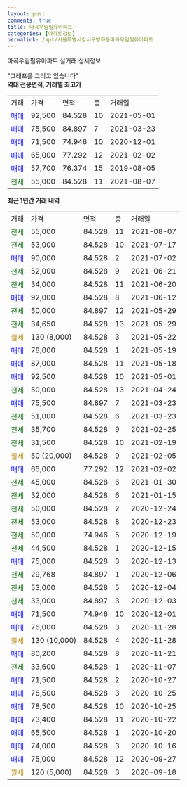 ```yaml
---
layout: post
comments: true
title: 마곡우림필유아파트
categories: [아파트정보]
permalink: /apt/서울특별시강서구방화동마곡우림필유아파트
---
```


마곡우림필유아파트 실거래 상세정보

<script type="text/javascript">
  google.charts.load('current', {'packages':['line', 'corechart']});
  google.charts.setOnLoadCallback(drawChart);

  function drawChart() {
    var data = new google.visualization.DataTable();
    data.addColumn('date', '거래일');
    data.addColumn('number', "매매");
    data.addColumn('number', "전세");
    data.addColumn('number', "전매");

    data.addRows([[new Date(Date.parse("2021-08-07")), null, 55000, null], [new Date(Date.parse("2021-07-17")), null, 53000, null], [new Date(Date.parse("2021-07-02")), 90000, null, null], [new Date(Date.parse("2021-06-21")), null, 52000, null], [new Date(Date.parse("2021-06-20")), null, 34000, null], [new Date(Date.parse("2021-06-12")), 92000, null, null], [new Date(Date.parse("2021-05-29")), null, 50000, null], [new Date(Date.parse("2021-05-29")), null, 34650, null], [new Date(Date.parse("2021-05-22")), null, null, null], [new Date(Date.parse("2021-05-19")), 78000, null, null], [new Date(Date.parse("2021-05-18")), 87000, null, null], [new Date(Date.parse("2021-05-01")), 92500, null, null], [new Date(Date.parse("2021-04-24")), null, 50000, null], [new Date(Date.parse("2021-03-23")), 75500, null, null], [new Date(Date.parse("2021-03-23")), null, 51000, null], [new Date(Date.parse("2021-02-25")), null, 35700, null], [new Date(Date.parse("2021-02-19")), null, 31500, null], [new Date(Date.parse("2021-02-05")), null, null, null], [new Date(Date.parse("2021-02-02")), 65000, null, null], [new Date(Date.parse("2021-01-30")), null, 45000, null], [new Date(Date.parse("2021-01-15")), null, 32000, null], [new Date(Date.parse("2020-12-24")), null, 50000, null], [new Date(Date.parse("2020-12-23")), null, 53000, null], [new Date(Date.parse("2020-12-19")), null, 50000, null], [new Date(Date.parse("2020-12-15")), null, 44500, null], [new Date(Date.parse("2020-12-13")), 75000, null, null], [new Date(Date.parse("2020-12-06")), null, 29768, null], [new Date(Date.parse("2020-12-04")), null, 53000, null], [new Date(Date.parse("2020-12-03")), null, 33000, null], [new Date(Date.parse("2020-12-01")), 71500, null, null], [new Date(Date.parse("2020-11-28")), 76000, null, null], [new Date(Date.parse("2020-11-28")), null, null, null], [new Date(Date.parse("2020-11-21")), 80200, null, null], [new Date(Date.parse("2020-11-07")), null, 33600, null], [new Date(Date.parse("2020-10-27")), 71500, null, null], [new Date(Date.parse("2020-10-25")), 76500, null, null], [new Date(Date.parse("2020-10-25")), 78500, null, null], [new Date(Date.parse("2020-10-22")), 73400, null, null], [new Date(Date.parse("2020-10-20")), 65500, null, null], [new Date(Date.parse("2020-10-16")), 74000, null, null], [new Date(Date.parse("2020-09-27")), 75000, null, null], [new Date(Date.parse("2020-09-18")), null, null, null]]);

    var options = {
      hAxis: {
        format: 'yyyy/MM/dd'
      },    
      lineWidth: 0,
      pointsVisible: true,    
      title: '최근 1년간 유형별 실거래가 분포',
      legend: { position: 'bottom' }
    };

    var formatter = new google.visualization.NumberFormat({pattern:'###,###'} );
    formatter.format(data, 1);
    formatter.format(data, 2);
    
    setTimeout(function() {
        var chart = new google.visualization.LineChart(document.getElementById('columnchart_material'));
        chart.draw(data, (options));
        document.getElementById('loading').style.display = 'none';
    }, 200);
  }
</script>


<div id="loading" style="z-index:20; display: block; margin-left: 0px">"그래프를 그리고 있습니다"</div>
<div id="columnchart_material" style="width: 95%; margin-left: 0px; display: block"></div>
<!-- contents start -->
<b>역대 전용면적, 거래별 최고가</b>
<table class="sortable">
    <tr>
      <td>거래</td>
      <td>가격</td>
      <td>면적</td>
      <td>층</td>
      <td>거래일</td>
    </tr>
        <tr>
          <td><a style="color: blue">매매</a></td>
          <td>92,500</td>
          <td>84.528</td>
          <td>10</td>
          <td>2021-05-01</td>
        </tr>            <tr>
          <td><a style="color: blue">매매</a></td>
          <td>75,500</td>
          <td>84.897</td>
          <td>7</td>
          <td>2021-03-23</td>
        </tr>            <tr>
          <td><a style="color: blue">매매</a></td>
          <td>71,500</td>
          <td>74.946</td>
          <td>10</td>
          <td>2020-12-01</td>
        </tr>            <tr>
          <td><a style="color: blue">매매</a></td>
          <td>65,000</td>
          <td>77.292</td>
          <td>12</td>
          <td>2021-02-02</td>
        </tr>            <tr>
          <td><a style="color: blue">매매</a></td>
          <td>57,700</td>
          <td>76.374</td>
          <td>15</td>
          <td>2019-08-05</td>
        </tr>        
        <tr>
              <td><a style="color: darkgreen">전세</a></td>
              <td>55,000</td>
              <td>84.528</td>
              <td>11</td>
              <td>2021-08-07</td>
            </tr>        
    
</table>

<b>최근 1년간 거래 내역</b>

<table class="sortable">
    <tr>
      <td>거래</td>
      <td>가격</td>
      <td>면적</td>
      <td>층</td>
      <td>거래일</td>
    </tr>
    <tr>
      <td><a style="color: darkgreen">전세</a></td>
      <td>55,000</td>
      <td>84.528</td>
      <td>11</td>
      <td>2021-08-07</td>
    </tr>          <tr>
      <td><a style="color: darkgreen">전세</a></td>
      <td>53,000</td>
      <td>84.528</td>
      <td>10</td>
      <td>2021-07-17</td>
    </tr>          <tr>
      <td><a style="color: blue">매매</a></td>
      <td>90,000</td>
      <td>84.528</td>
      <td>2</td>
      <td>2021-07-02</td>
    </tr>          <tr>
      <td><a style="color: darkgreen">전세</a></td>
      <td>52,000</td>
      <td>84.528</td>
      <td>9</td>
      <td>2021-06-21</td>
    </tr>          <tr>
      <td><a style="color: darkgreen">전세</a></td>
      <td>34,000</td>
      <td>84.528</td>
      <td>11</td>
      <td>2021-06-20</td>
    </tr>          <tr>
      <td><a style="color: blue">매매</a></td>
      <td>92,000</td>
      <td>84.528</td>
      <td>8</td>
      <td>2021-06-12</td>
    </tr>          <tr>
      <td><a style="color: darkgreen">전세</a></td>
      <td>50,000</td>
      <td>84.897</td>
      <td>12</td>
      <td>2021-05-29</td>
    </tr>          <tr>
      <td><a style="color: darkgreen">전세</a></td>
      <td>34,650</td>
      <td>84.528</td>
      <td>13</td>
      <td>2021-05-29</td>
    </tr>          <tr>
      <td><a style="color: darkgoldenrod">월세</a></td>
      <td>130 (8,000)</td>
      <td>84.528</td>
      <td>3</td>
      <td>2021-05-22</td>
    </tr>          <tr>
      <td><a style="color: blue">매매</a></td>
      <td>78,000</td>
      <td>84.528</td>
      <td>1</td>
      <td>2021-05-19</td>
    </tr>          <tr>
      <td><a style="color: blue">매매</a></td>
      <td>87,000</td>
      <td>84.528</td>
      <td>11</td>
      <td>2021-05-18</td>
    </tr>          <tr>
      <td><a style="color: blue">매매</a></td>
      <td>92,500</td>
      <td>84.528</td>
      <td>10</td>
      <td>2021-05-01</td>
    </tr>          <tr>
      <td><a style="color: darkgreen">전세</a></td>
      <td>50,000</td>
      <td>84.528</td>
      <td>13</td>
      <td>2021-04-24</td>
    </tr>          <tr>
      <td><a style="color: blue">매매</a></td>
      <td>75,500</td>
      <td>84.897</td>
      <td>7</td>
      <td>2021-03-23</td>
    </tr>          <tr>
      <td><a style="color: darkgreen">전세</a></td>
      <td>51,000</td>
      <td>84.528</td>
      <td>6</td>
      <td>2021-03-23</td>
    </tr>          <tr>
      <td><a style="color: darkgreen">전세</a></td>
      <td>35,700</td>
      <td>84.528</td>
      <td>9</td>
      <td>2021-02-25</td>
    </tr>          <tr>
      <td><a style="color: darkgreen">전세</a></td>
      <td>31,500</td>
      <td>84.528</td>
      <td>10</td>
      <td>2021-02-19</td>
    </tr>          <tr>
      <td><a style="color: darkgoldenrod">월세</a></td>
      <td>50 (20,000)</td>
      <td>84.528</td>
      <td>9</td>
      <td>2021-02-05</td>
    </tr>          <tr>
      <td><a style="color: blue">매매</a></td>
      <td>65,000</td>
      <td>77.292</td>
      <td>12</td>
      <td>2021-02-02</td>
    </tr>          <tr>
      <td><a style="color: darkgreen">전세</a></td>
      <td>45,000</td>
      <td>84.528</td>
      <td>6</td>
      <td>2021-01-30</td>
    </tr>          <tr>
      <td><a style="color: darkgreen">전세</a></td>
      <td>32,000</td>
      <td>84.528</td>
      <td>6</td>
      <td>2021-01-15</td>
    </tr>          <tr>
      <td><a style="color: darkgreen">전세</a></td>
      <td>50,000</td>
      <td>84.528</td>
      <td>2</td>
      <td>2020-12-24</td>
    </tr>          <tr>
      <td><a style="color: darkgreen">전세</a></td>
      <td>53,000</td>
      <td>84.528</td>
      <td>8</td>
      <td>2020-12-23</td>
    </tr>          <tr>
      <td><a style="color: darkgreen">전세</a></td>
      <td>50,000</td>
      <td>74.946</td>
      <td>5</td>
      <td>2020-12-19</td>
    </tr>          <tr>
      <td><a style="color: darkgreen">전세</a></td>
      <td>44,500</td>
      <td>84.528</td>
      <td>1</td>
      <td>2020-12-15</td>
    </tr>          <tr>
      <td><a style="color: blue">매매</a></td>
      <td>75,000</td>
      <td>84.528</td>
      <td>3</td>
      <td>2020-12-13</td>
    </tr>          <tr>
      <td><a style="color: darkgreen">전세</a></td>
      <td>29,768</td>
      <td>84.897</td>
      <td>1</td>
      <td>2020-12-06</td>
    </tr>          <tr>
      <td><a style="color: darkgreen">전세</a></td>
      <td>53,000</td>
      <td>84.528</td>
      <td>5</td>
      <td>2020-12-04</td>
    </tr>          <tr>
      <td><a style="color: darkgreen">전세</a></td>
      <td>33,000</td>
      <td>84.897</td>
      <td>3</td>
      <td>2020-12-03</td>
    </tr>          <tr>
      <td><a style="color: blue">매매</a></td>
      <td>71,500</td>
      <td>74.946</td>
      <td>10</td>
      <td>2020-12-01</td>
    </tr>          <tr>
      <td><a style="color: blue">매매</a></td>
      <td>76,000</td>
      <td>84.528</td>
      <td>3</td>
      <td>2020-11-28</td>
    </tr>          <tr>
      <td><a style="color: darkgoldenrod">월세</a></td>
      <td>130 (10,000)</td>
      <td>84.528</td>
      <td>4</td>
      <td>2020-11-28</td>
    </tr>          <tr>
      <td><a style="color: blue">매매</a></td>
      <td>80,200</td>
      <td>84.528</td>
      <td>8</td>
      <td>2020-11-21</td>
    </tr>          <tr>
      <td><a style="color: darkgreen">전세</a></td>
      <td>33,600</td>
      <td>84.528</td>
      <td>1</td>
      <td>2020-11-07</td>
    </tr>          <tr>
      <td><a style="color: blue">매매</a></td>
      <td>71,500</td>
      <td>84.528</td>
      <td>2</td>
      <td>2020-10-27</td>
    </tr>          <tr>
      <td><a style="color: blue">매매</a></td>
      <td>76,500</td>
      <td>84.528</td>
      <td>3</td>
      <td>2020-10-25</td>
    </tr>          <tr>
      <td><a style="color: blue">매매</a></td>
      <td>78,500</td>
      <td>84.528</td>
      <td>10</td>
      <td>2020-10-25</td>
    </tr>          <tr>
      <td><a style="color: blue">매매</a></td>
      <td>73,400</td>
      <td>84.528</td>
      <td>11</td>
      <td>2020-10-22</td>
    </tr>          <tr>
      <td><a style="color: blue">매매</a></td>
      <td>65,500</td>
      <td>84.528</td>
      <td>1</td>
      <td>2020-10-20</td>
    </tr>          <tr>
      <td><a style="color: blue">매매</a></td>
      <td>74,000</td>
      <td>84.528</td>
      <td>3</td>
      <td>2020-10-16</td>
    </tr>          <tr>
      <td><a style="color: blue">매매</a></td>
      <td>75,000</td>
      <td>84.528</td>
      <td>12</td>
      <td>2020-09-27</td>
    </tr>          <tr>
      <td><a style="color: darkgoldenrod">월세</a></td>
      <td>120 (5,000)</td>
      <td>84.528</td>
      <td>3</td>
      <td>2020-09-18</td>
    </tr>      </table>
<!-- contents end -->    

